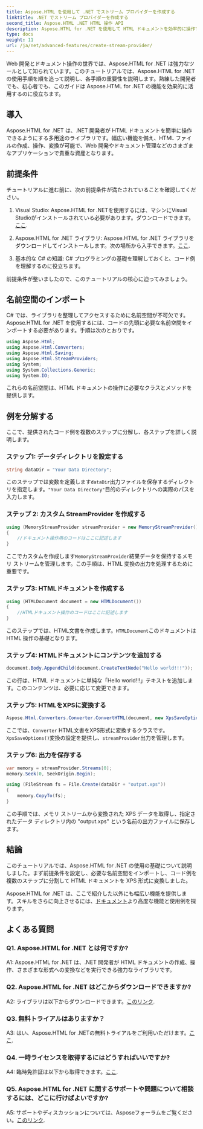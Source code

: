 ```yaml
---
title: Aspose.HTML を使用して .NET でストリーム プロバイダーを作成する
linktitle: .NET でストリーム プロバイダーを作成する
second_title: Aspose.HTML .NET HTML 操作 API
description: Aspose.HTML for .NET を使用して HTML ドキュメントを効率的に操作する方法を学びます。開発者向けのステップバイステップのチュートリアルです。
type: docs
weight: 11
url: /ja/net/advanced-features/create-stream-provider/
---
```

Web 開発とドキュメント操作の世界では、Aspose.HTML for .NET は強力なツールとして知られています。このチュートリアルでは、Aspose.HTML for .NET の使用手順を順を追って説明し、各手順の重要性を説明します。熟練した開発者でも、初心者でも、このガイドは Aspose.HTML for .NET の機能を効果的に活用するのに役立ちます。

## 導入

Aspose.HTML for .NET は、.NET 開発者が HTML ドキュメントを簡単に操作できるようにする多用途のライブラリです。幅広い機能を備え、HTML ファイルの作成、操作、変換が可能で、Web 開発やドキュメント管理などのさまざまなアプリケーションで貴重な資産となります。

## 前提条件

チュートリアルに進む前に、次の前提条件が満たされていることを確認してください。

1.  Visual Studio: Aspose.HTML for .NETを使用するには、マシンにVisual Studioがインストールされている必要があります。ダウンロードできます。[ここ](https://visualstudio.microsoft.com/).

2.  Aspose.HTML for .NET ライブラリ: Aspose.HTML for .NET ライブラリをダウンロードしてインストールします。次の場所から入手できます。[ここ](https://releases.aspose.com/html/net/).

3. 基本的な C# の知識: C# プログラミングの基礎を理解しておくと、コード例を理解するのに役立ちます。

前提条件が整いましたので、このチュートリアルの核心に迫ってみましょう。

## 名前空間のインポート

C# では、ライブラリを整理してアクセスするために名前空間が不可欠です。Aspose.HTML for .NET を使用するには、コードの先頭に必要な名前空間をインポートする必要があります。手順は次のとおりです。

```csharp
using Aspose.Html;
using Aspose.Html.Converters;
using Aspose.Html.Saving;
using Aspose.Html.StreamProviders;
using System;
using System.Collections.Generic;
using System.IO;
```

これらの名前空間は、HTML ドキュメントの操作に必要なクラスとメソッドを提供します。

## 例を分解する

ここで、提供されたコード例を複数のステップに分解し、各ステップを詳しく説明します。

### ステップ1: データディレクトリを設定する

```csharp
string dataDir = "Your Data Directory";
```

このステップでは変数を定義します`dataDir`出力ファイルを保存するディレクトリを指定します。`"Your Data Directory"`目的のディレクトリへの実際のパスを入力します。

### ステップ 2: カスタム StreamProvider を作成する

```csharp
using (MemoryStreamProvider streamProvider = new MemoryStreamProvider())
{
    //ドキュメント操作用のコードはここに記述します
}
```

ここでカスタムを作成します`MemoryStreamProvider`結果データを保持するメモリ ストリームを管理します。この手順は、HTML 変換の出力を処理するために重要です。

### ステップ3: HTMLドキュメントを作成する

```csharp
using (HTMLDocument document = new HTMLDocument())
{
    //HTMLドキュメント操作のコードはここに記述します
}
```

このステップでは、HTML文書を作成します。`HTMLDocument`このドキュメントは HTML 操作の基礎となります。

### ステップ4: HTMLドキュメントにコンテンツを追加する

```csharp
document.Body.AppendChild(document.CreateTextNode("Hello world!!!"));
```

この行は、HTML ドキュメントに単純な「Hello world!!!」テキストを追加します。このコンテンツは、必要に応じて変更できます。

### ステップ5: HTMLをXPSに変換する

```csharp
Aspose.Html.Converters.Converter.ConvertHTML(document, new XpsSaveOptions(), streamProvider);
```

ここでは、`Converter` HTML文書をXPS形式に変換するクラスです。`XpsSaveOptions()`変換の設定を提供し、`streamProvider`出力を管理します。

### ステップ6: 出力を保存する

```csharp
var memory = streamProvider.Streams[0];
memory.Seek(0, SeekOrigin.Begin);

using (FileStream fs = File.Create(dataDir + "output.xps"))
{
    memory.CopyTo(fs);
}
```

この手順では、メモリ ストリームから変換された XPS データを取得し、指定されたデータ ディレクトリ内の "output.xps" という名前の出力ファイルに保存します。

## 結論

このチュートリアルでは、Aspose.HTML for .NET の使用の基礎について説明しました。まず前提条件を設定し、必要な名前空間をインポートし、コード例を複数のステップに分割して HTML ドキュメントを XPS 形式に変換しました。

 Aspose.HTML for .NET は、ここで紹介した以外にも幅広い機能を提供します。スキルをさらに向上させるには、[ドキュメント](https://reference.aspose.com/html/net/)より高度な機能と使用例を探ります。

## よくある質問

### Q1. Aspose.HTML for .NET とは何ですか?

A1: Aspose.HTML for .NET は、.NET 開発者が HTML ドキュメントの作成、操作、さまざまな形式への変換などを実行できる強力なライブラリです。

### Q2. Aspose.HTML for .NET はどこからダウンロードできますか?

 A2: ライブラリは以下からダウンロードできます。[このリンク](https://releases.aspose.com/html/net/).

### Q3. 無料トライアルはありますか？

 A3: はい、Aspose.HTML for .NETの無料トライアルをご利用いただけます。[ここ](https://releases.aspose.com/).

### Q4. 一時ライセンスを取得するにはどうすればいいですか?

 A4: 臨時免許証は以下から取得できます。[ここ](https://purchase.aspose.com/temporary-license/).

### Q5. Aspose.HTML for .NET に関するサポートや問題について相談するには、どこに行けばよいですか?

 A5: サポートやディスカッションについては、Asposeフォーラムをご覧ください。[このリンク](https://forum.aspose.com/).